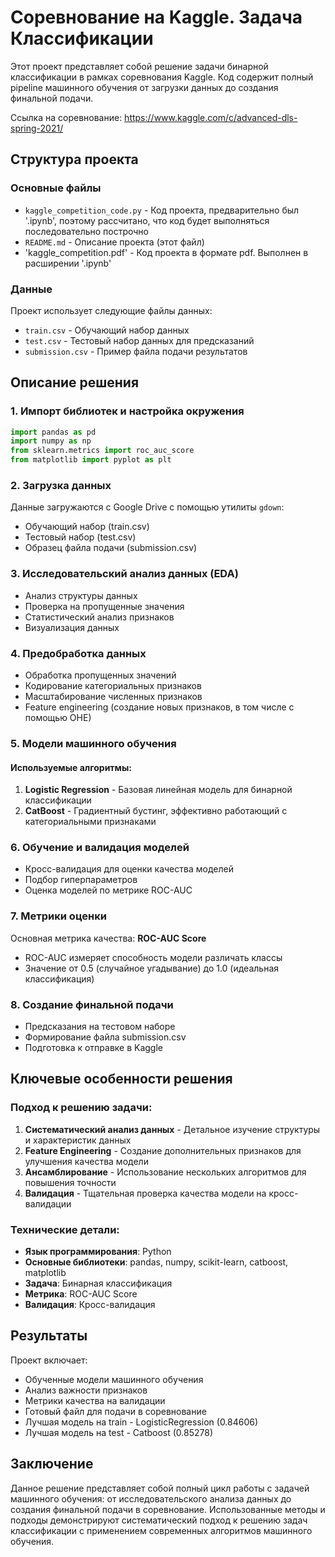 # Соревнование на Kaggle. Задача Классификации

Этот проект представляет собой решение задачи бинарной классификации в рамках соревнования Kaggle. Код содержит полный pipeline машинного обучения от загрузки данных до создания финальной подачи.

Ссылка на соревнование: https://www.kaggle.com/c/advanced-dls-spring-2021/
## Структура проекта

### Основные файлы
- `kaggle_competition_code.py` - Код проекта, предварительно был '.ipynb', поэтому рассчитано, что код будет выполняться последовательно построчно
- `README.md` - Описание проекта (этот файл)
- 'kaggle_competition.pdf' - Код проекта в формате pdf. Выполнен в расширении '.ipynb'

### Данные
Проект использует следующие файлы данных:
- `train.csv` - Обучающий набор данных
- `test.csv` - Тестовый набор данных для предсказаний
- `submission.csv` - Пример файла подачи результатов

## Описание решения

### 1. Импорт библиотек и настройка окружения
```python
import pandas as pd
import numpy as np
from sklearn.metrics import roc_auc_score
from matplotlib import pyplot as plt
```

### 2. Загрузка данных
Данные загружаются с Google Drive с помощью утилиты `gdown`:
- Обучающий набор (train.csv)
- Тестовый набор (test.csv)
- Образец файла подачи (submission.csv)

### 3. Исследовательский анализ данных (EDA)
- Анализ структуры данных
- Проверка на пропущенные значения
- Статистический анализ признаков
- Визуализация данных

### 4. Предобработка данных
- Обработка пропущенных значений
- Кодирование категориальных признаков
- Масштабирование численных признаков
- Feature engineering (создание новых признаков, в том числе с помощью OHE)

### 5. Модели машинного обучения

#### Используемые алгоритмы:
1. **Logistic Regression** - Базовая линейная модель для бинарной классификации
2. **CatBoost** - Градиентный бустинг, эффективно работающий с категориальными признаками

### 6. Обучение и валидация моделей
- Кросс-валидация для оценки качества моделей
- Подбор гиперпараметров
- Оценка моделей по метрике ROC-AUC

### 7. Метрики оценки
Основная метрика качества: **ROC-AUC Score**
- ROC-AUC измеряет способность модели различать классы
- Значение от 0.5 (случайное угадывание) до 1.0 (идеальная классификация)

### 8. Создание финальной подачи
- Предсказания на тестовом наборе
- Формирование файла submission.csv
- Подготовка к отправке в Kaggle

## Ключевые особенности решения

### Подход к решению задачи:
1. **Систематический анализ данных** - Детальное изучение структуры и характеристик данных
2. **Feature Engineering** - Создание дополнительных признаков для улучшения качества модели
3. **Ансамблирование** - Использование нескольких алгоритмов для повышения точности
4. **Валидация** - Тщательная проверка качества модели на кросс-валидации

### Технические детали:
- **Язык программирования**: Python
- **Основные библиотеки**: pandas, numpy, scikit-learn, catboost, matplotlib
- **Задача**: Бинарная классификация
- **Метрика**: ROC-AUC Score
- **Валидация**: Кросс-валидация

## Результаты

Проект включает:
- Обученные модели машинного обучения
- Анализ важности признаков
- Метрики качества на валидации
- Готовый файл для подачи в соревнование
- Лучшая модель на train - LogisticRegression (0.84606)
- Лучшая модель на test - Catboost (0.85278)

## Заключение

Данное решение представляет собой полный цикл работы с задачей машинного обучения:
от исследовательского анализа данных до создания финальной подачи в соревнование.
Использованные методы и подходы демонстрируют систематический подход к решению
задач классификации с применением современных алгоритмов машинного обучения.
